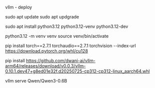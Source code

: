 vllm - deploy

sudo apt update
sudo apt updgrade

sudo apt install python3.12 python3.12-venv python3.12-dev


python3.12 -m venv venv
source venv/bin/activate

pip install torch==2.7.1 torchaudio==2.7.1 torchvision --index-url https://download.pytorch.org/whl/cu128


pip install https://github.com/dwani-ai/vllm-arm64/releases/download/v0.0.3/vllm-0.10.1.dev47+g8ed01e32f.d20250725-cp312-cp312-linux_aarch64.whl


vllm serve Qwen/Qwen3-0.6B